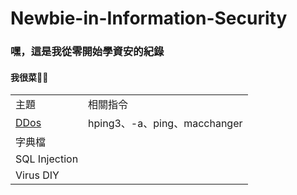 # Newbie-in-Information-Security

### 嘿，這是我從零開始學資安的紀錄
#### 我很菜🥬😃


<table>
  <tr>
    <td>主題</td>
    <td>相關指令</td>
  </tr>
  <tr>
    <td><a href="https://github.com/Superliverbun/Newbie-in-Information-Security/blob/main/DDos-Attack-Practice/Easy_DDos/README.md">DDos</a></td>
    <td>hping3、-a、ping、macchanger</td>
  </tr>
  <tr>
    <td><a herf="https://github.com/Superliverbun/Newbie-in-Information-Security/blob/main/Password-Crack/dictionary.md">字典檔</a></td>
    <td></td>
  </tr>
    <tr>
    <td><a herf="https://github.com/Superliverbun/Newbie-in-Information-Security/blob/main/SQL-Injection/Injection_001">SQL Injection</a></td>
    <td></td>
  </tr>
    <tr>
    <td><a herf="https://github.com/Superliverbun/Newbie-in-Information-Security/blob/main/Virus-DIY/Jimmy">Virus DIY</a></td>
    <td></td>
  </tr>
    
</table>
